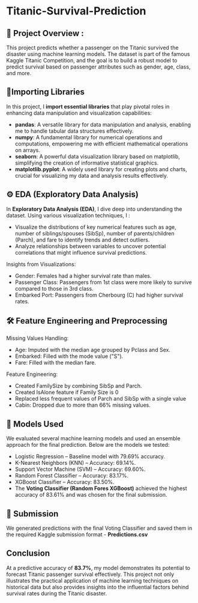 # Titanic-Survival-Prediction 


## 📝 Project Overview : 
This project predicts whether a passenger on the Titanic survived the disaster using machine learning models. The dataset is part of the famous Kaggle Titanic Competition, and the goal is to build a robust model to predict survival based on passenger attributes such as gender, age, class, and more.

## 📂Importing Libraries

In this project, I **import essential libraries** that play pivotal roles in enhancing data manipulation and visualization capabilities:

- **pandas**: A versatile library for data manipulation and analysis, enabling me to handle tabular data structures effectively.
- **numpy**: A fundamental library for numerical operations and computations, empowering me with efficient mathematical operations on arrays.
- **seaborn**: A powerful data visualization library based on matplotlib, simplifying the creation of informative statistical graphics.
- **matplotlib.pyplot**: A widely used library for creating plots and charts, crucial for visualizing my data and analysis results effectively.

## ⚙️ EDA (Exploratory Data Analysis)
In **Exploratory Data Analysis (EDA)**, I dive deep into understanding the dataset. Using various visualization techniques, I : 
- Visualize the distributions of key numerical features such as age, number of siblings/spouses (SibSp), number of parents/children (Parch), and fare to identify trends and detect outliers.
- Analyze relationships between variables to uncover potential correlations that might influence survival predictions.
                                       
Insights from Visualizations:
- Gender: Females had a higher survival rate than males.
- Passenger Class: Passengers from 1st class were more likely to survive compared to those in 3rd class.
- Embarked Port: Passengers from Cherbourg (C) had higher survival rates.




                                                                                                                                                            
## 🛠️ Feature Engineering and Preprocessing   

Missing Values Handling:
- Age: Imputed with the median age grouped by Pclass and Sex.                                                                                                
- Embarked: Filled with the mode value ("S").                                                                                                                
- Fare: Filled with the median fare.

Feature Engineering:
- Created FamilySize by combining SibSp and Parch.                                                                                                           
- Created IsAlone feature if Family Size is 0                                                                                                                
- Replaced less frequent values of Parch and SibSp with a single value                                                                                      
- Cabin: Dropped due to more than 66% missing values.  

## 🚀 Models Used 


We evaluated several machine learning models and used an ensemble approach for the final prediction. Below are the models we tested:

- Logistic Regression – Baseline model with 79.69% accuracy.                                                                          
- K-Nearest Neighbors (KNN) – Accuracy: 69.14%.                                                                                                              
- Support Vector Machine (SVM) – Accuracy: 69.60%.                                                                                                           
- Random Forest Classifier – Accuracy: 83.17%.                                                                                                               
- XGBoost Classifier – Accuracy: 83.50%.
- The **Voting Classifier (Random Fores XGBoost)** achieved the highest accuracy of 83.61% and was chosen for the final submission.

## 📁 Submission
We generated predictions with the final Voting Classifier and saved them in the required Kaggle submission format - **Predictions.csv**

## Conclusion

At a predictive accuracy of **83.7%**, my model demonstrates its potential to forecast Titanic passenger survival effectively. This project not only illustrates the practical application of machine learning techniques on historical data but also provides insights into the influential factors behind survival rates during the Titanic disaster.




